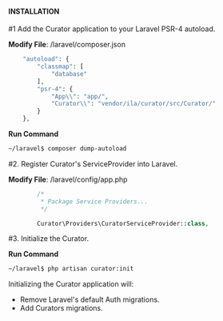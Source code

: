 #### INSTALLATION

#1 Add the Curator application to your Laravel PSR-4 autoload.

**Modify File**: /laravel/composer.json

```php
    "autoload": {
        "classmap": [
            "database"
        ],
        "psr-4": {
            "App\\": "app/",
            "Curator\\": "vendor/ila/curator/src/Curator/"
        }
    },
```

**Run Command**

```sh
~/laravel$ composer dump-autoload
```

#2. Register Curator's ServiceProvider into Laravel.

**Modify File**: /laravel/config/app.php

```php
        /*
         * Package Service Providers...
         */

        Curator\Providers\CuratorServiceProvider::class,
```

#3. Initialize the Curator.

**Run Command**

```sh
~/laravel$ php artisan curator:init
```

Initializing the Curator application will:
- Remove Laravel's default Auth migrations.
- Add Curators migrations.
